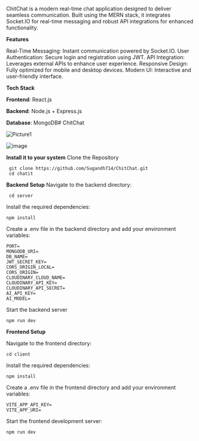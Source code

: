 
ChitChat is a modern real-time chat application designed to deliver seamless communication. Built using the MERN stack, it integrates Socket.IO for real-time messaging and robust API integrations for enhanced functionality.

**Features**

  Real-Time Messaging: Instant communication powered by Socket.IO.
  User Authentication: Secure login and registration using JWT.
  API Integration: Leverages external APIs to enhance user experience.
  Responsive Design: Fully optimized for mobile and desktop devices.
  Modern UI: Interactive and user-friendly interface.
  
**Tech Stack**

**Frontend**: React.js

**Backend**: Node.js + Express.js

**Database**: MongoDB# ChitChat

![Picture1](https://github.com/user-attachments/assets/b499cab4-d5fd-4230-9db6-207d6dda7294)

![image](https://github.com/user-attachments/assets/80668323-89bc-48d4-9265-b50a3234e27c)

**Install it to your system**
Clone the Repository
           
     git clone https://github.com/Sugandh714/ChitChat.git
     cd chatit
**Backend Setup**
Navigate to the backend directory:

     cd server

Install the required dependencies:

    npm install

Create a .env file in the backend directory and add your environment variables:

    PORT=
    MONGODB_URI=
    DB_NAME=
    JWT_SECRET_KEY=
    CORS_ORIGIN_LOCAL=
    CORS_ORIGIN=
    CLOUDINARY_CLOUD_NAME=
    CLOUDINARY_API_KEY=
    CLOUDINARY_API_SECRET=
    AI_API_KEY=
    AI_MODEL=

Start the backend server

    npm run dev
    
**Frontend Setup**

Navigate to the frontend directory:

    cd client

Install the required dependencies:

    npm install

 Create a .env file in the frontend directory and add your environment variables:

    VITE_APP_API_KEY=
    VITE_APP_URI=

Start the frontend development server:

    npm run dev

